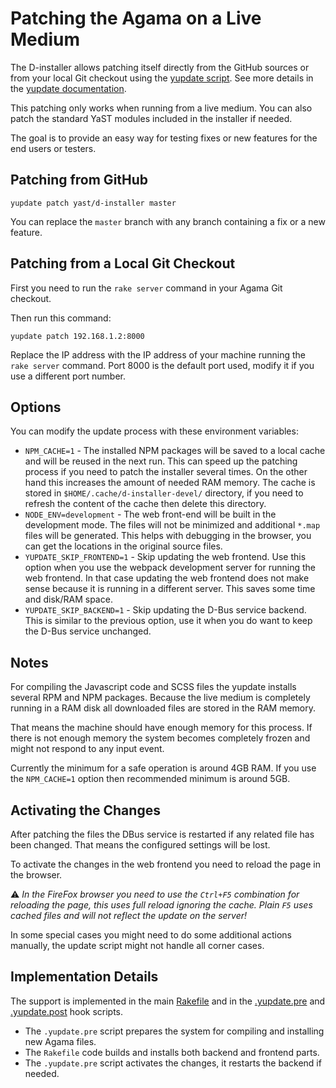 # Patching the Agama on a Live Medium

The D-installer allows patching itself directly from the GitHub sources
or from your local Git checkout using the [yupdate script](
https://github.com/yast/yast-installation/blob/master/bin/yupdate).
See more details in the [yupdate documentation](
https://github.com/yast/yast-installation/blob/master/doc/yupdate.md).

This patching only works when running from a live medium. You can also patch
the standard YaST modules included in the installer if needed.

The goal is to provide an easy way for testing fixes or new features for the
end users or testers.

## Patching from GitHub

```
yupdate patch yast/d-installer master
```

You can replace the `master` branch with any branch containing a fix or a new feature.

## Patching from a Local Git Checkout

First you need to run the `rake server` command in your Agama Git checkout.

Then run this command:

```
yupdate patch 192.168.1.2:8000
```

Replace the IP address with the IP address of your machine running the
`rake server` command. Port 8000 is the default port used, modify it if you use
a different port number.

## Options

You can modify the update process with these environment variables:

- `NPM_CACHE=1` - The installed NPM packages will be saved to a local cache
  and will be reused in the next run. This can speed up the patching process
  if you need to patch the installer several times. On the other hand this
  increases the amount of needed RAM memory.
  The cache is stored in `$HOME/.cache/d-installer-devel/` directory,
  if you need to refresh the content of the cache then delete this directory.
- `NODE_ENV=development` - The web front-end will be built in the development
  mode. The files will not be minimized and additional `*.map` files will be
  generated. This helps with debugging in the browser, you can get the locations
  in the original source files.
- `YUPDATE_SKIP_FRONTEND=1` - Skip updating the web frontend. Use this option
  when you use the webpack development server for running the web frontend.
  In that case updating the web frontend does not make sense because it is
  running in a different server. This saves some time and disk/RAM space.
- `YUPDATE_SKIP_BACKEND=1` - Skip updating the D-Bus service backend. This is
  similar to the previous option, use it when you do want to keep the D-Bus
  service unchanged.

## Notes

For compiling the Javascript code and SCSS files the yupdate installs several
RPM and NPM packages. Because the live medium is completely running in a RAM
disk all downloaded files are stored in the RAM memory.

That means the machine should have enough memory for this process. If there
is not enough memory the system becomes completely frozen and might not respond
to any input event.

Currently the minimum for a safe operation is around 4GB RAM. If you use the
`NPM_CACHE=1` option then recommended minimum is around 5GB.

## Activating the Changes

After patching the files the DBus service is restarted if any related file
has been changed. That means the configured settings will be lost.

To activate the changes in the web frontend you need to reload the page in the
browser.

:warning: *In the FireFox browser you need to use the `Ctrl+F5` combination
for reloading the page, this uses full reload ignoring the cache. Plain `F5`
uses cached files and will not reflect the update on the server!*

In some special cases you might need to do some additional actions manually,
the update script might not handle all corner cases.

## Implementation Details

The support is implemented in the main [Rakefile](../Rakefile) and in the
[.yupdate.pre](../.yupdate.pre) and [.yupdate.post](../.yupdate.post) hook
scripts.

- The `.yupdate.pre` script prepares the system for compiling and installing
  new Agama files.
- The `Rakefile` code builds and installs both backend and frontend parts.
- The `.yupdate.pre` script activates the changes, it restarts the backend if needed.
